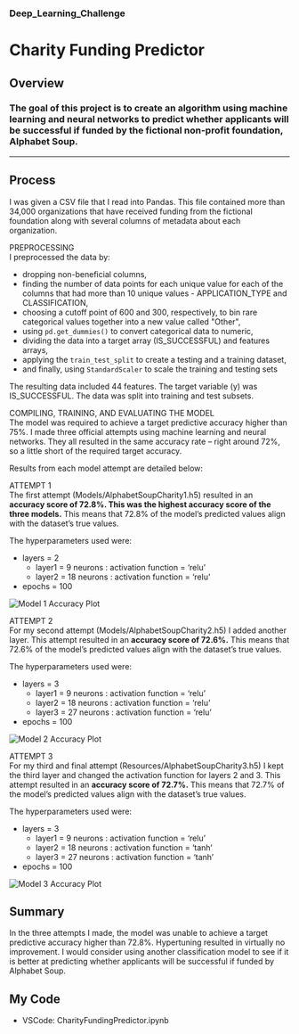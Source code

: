 ### Deep_Learning_Challenge 
# Charity Funding Predictor

## Overview
### The goal of this project is to create an algorithm using machine learning and neural networks to predict whether applicants will be successful if funded by the fictional non-profit foundation, Alphabet Soup.
----------------------------
## Process
I was given a CSV file that I read into Pandas. This file contained more than 34,000 organizations that have received funding from the fictional foundation along with several columns of metadata about each organization.

PREPROCESSING<br>
I preprocessed the data by:
* dropping non-beneficial columns,
* finding the number of data points for each unique value for each of the columns that had more than 10 unique values - APPLICATION_TYPE and CLASSIFICATION,
* choosing a cutoff point of 600 and 300, respectively, to bin rare categorical values together into a new value called "Other",
* using `pd.get_dummies()` to convert categorical data to numeric,
* dividing the data into a target array (IS_SUCCESSFUL) and features arrays,
* applying the `train_test_split` to create a testing and a training dataset,
* and finally, using `StandardScaler` to scale the training and testing sets

The resulting data included 44 features. The target variable (y) was IS_SUCCESSFUL. The data was split into training and test subsets.

COMPILING, TRAINING, AND EVALUATING THE MODEL<br>
The model was required to achieve a target predictive accuracy higher than 75%. I made three official attempts using machine learning and neural networks. They all resulted in the same accuracy rate – right around 72%, so a little short of the required target accuracy.

Results from each model attempt are detailed below:

ATTEMPT 1<br>
The first attempt (Models/AlphabetSoupCharity1.h5) resulted in an <b>accuracy score of 72.8%. This was the highest accuracy score of the three models.</b> This means that 72.8% of the model’s predicted values align with the dataset’s true values.

The hyperparameters used were:
* layers = 2
  * layer1 = 9 neurons : activation function = ‘relu’
  * layer2 = 18 neurons : activation function = ‘relu'
* epochs = 100

![Model 1 Accuracy Plot](Resources/Model1_accuracy.png)

ATTEMPT 2<br>
For my second attempt (Models/AlphabetSoupCharity2.h5) I added another layer. This attempt resulted in an <b>accuracy score of 72.6%.</b> This means that 72.6% of the model’s predicted values align with the dataset’s true values.

The hyperparameters used were:
* layers = 3
  * layer1 = 9 neurons : activation function = ‘relu’
  * layer2 = 18 neurons : activation function = ‘relu’
  * layer3 = 27 neurons : activation function = ‘relu’
* epochs = 100

![Model 2 Accuracy Plot](Resources/Model2_accuracy.png)

ATTEMPT 3<br>
For my third and final attempt (Resources/AlphabetSoupCharity3.h5) I kept the third layer and changed the activation function for layers 2 and 3. This attempt resulted in an <b>accuracy score of 72.7%.</b> This means that 72.7% of the model’s predicted values align with the dataset’s true values.

The hyperparameters used were:
* layers = 3
  * layer1 = 9 neurons : activation function = ‘relu’
  * layer2 = 18 neurons : activation function = ‘tanh’
  * layer3 = 27 neurons : activation function = ‘tanh’
* epochs = 100

![Model 3 Accuracy Plot](Resources/Model3_accuracy.png)


## Summary
In the three attempts I made, the model was unable to achieve a target predictive accuracy higher than 72.8%. Hypertuning resulted in virtually no improvement. I would consider using another classification model to see if it is better at predicting whether applicants will be successful if funded by Alphabet Soup.


## My Code
* VSCode: CharityFundingPredictor.ipynb
